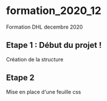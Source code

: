 # formation_2020_12
Formation DHL decembre 2020

## Etape 1 : Début du projet !
Création de la structure

## Etape 2 
Mise en place d'une feuille css